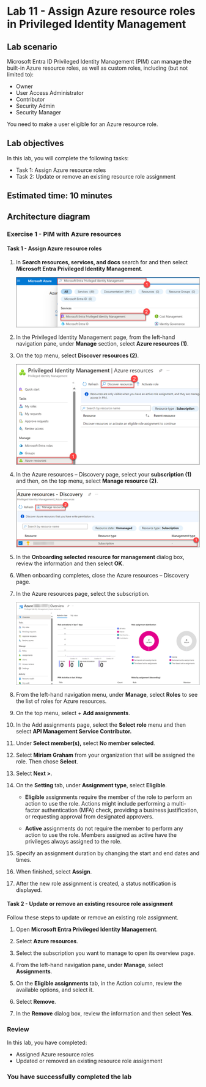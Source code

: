 # Lab 11 - Assign Azure resource roles in Privileged Identity Management

## Lab scenario

Microsoft Entra ID Privileged Identity Management (PIM) can manage the built-in Azure resource roles, as well as custom roles, including (but not limited to):

- Owner
- User Access Administrator
- Contributor
- Security Admin
- Security Manager

You need to make a user eligible for an Azure resource role.

## Lab objectives
In this lab, you will complete the following tasks:

+ Task 1: Assign Azure resource roles
+ Task 2: Update or remove an existing resource role assignment

## Estimated time: 10 minutes

## Architecture diagram

### Exercise 1 - PIM with Azure resources

#### Task 1 - Assign Azure resource roles

1. In **Search resources, services, and docs** search for and then select **Microsoft Entra Privileged Identity Management**.

   ![Screen image displaying the Azure resources discovery page with the subscription and manage resource highlighted](./media/MEP.png)

1. In the Privileged Identity Management page, from the left-hand navigation pane, under **Manage** section, select **Azure resources (1)**.

1. On the top menu, select **Discover resources (2)**.

   ![Screen image displaying the Azure resources discovery page with the subscription and manage resource highlighted](./media/PIM(1).png)

1. In the Azure resources – Discovery page, select your **subscription (1)** and then, on the top menu, select **Manage resource (2)**.

   ![Screen image displaying the Azure resources discovery page with the subscription and manage resource highlighted](./media/manageresources(1).png)

1. In the **Onboarding selected resource for management** dialog box, review the information and then select **OK**.

1. When onboarding completes, close the Azure resources – Discovery page.

1. In the Azure resources page, select the subscription.

   ![Screen image displaying the Azure resources discovery page with the subscription and manage resource highlighted](./media/subscriptions.png)

1. From the left-hand navigation menu, under **Manage**, select **Roles** to see the list of roles for Azure resources.

1. On the top menu, select + **Add assignments**.

1. In the Add assignments page, select the **Select role** menu and then select **API Management Service Contributor.**

1. Under **Select member(s),** select **No member selected**.

1. Select **Miriam Graham** from your organization that will be assigned the role. Then chose **Select**.

1. Select **Next >**.

1. On the **Setting** tab, under **Assignment type**, select **Eligible**.

   - **Eligible** assignments require the member of the role to perform an action to use the role. Actions might include performing a multi-factor authentication (MFA) check, providing a business justification, or requesting approval from designated approvers.

   - **Active** assignments do not require the member to perform any action to use the role. Members assigned as active have the privileges always assigned to the role.

1. Specify an assignment duration by changing the start and end dates and times.

1. When finished, select **Assign**.

1. After the new role assignment is created, a status notification is displayed.

#### Task 2 - Update or remove an existing resource role assignment

Follow these steps to update or remove an existing role assignment.

1. Open **Microsoft Entra Privileged Identity Management**.

2. Select **Azure resources**.

3. Select the subscription you want to manage to open its overview page.

4. From the left-hand navigation pane, under **Manage**, select **Assignments**.

5. On the **Eligible assignments** tab, in the Action column, review the available options, and select it.

6. Select **Remove**.

7. In the **Remove** dialog box, review the information and then select **Yes**.

### Review
In this lab, you have completed:
- Assigned Azure resource roles
- Updated or removed an existing resource role assignment

### You have successfully completed the lab

